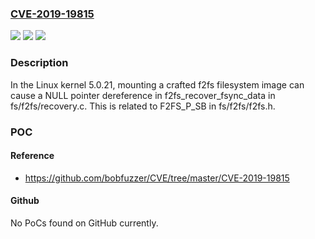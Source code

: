 ### [CVE-2019-19815](https://cve.mitre.org/cgi-bin/cvename.cgi?name=CVE-2019-19815)
![](https://img.shields.io/static/v1?label=Product&message=n%2Fa&color=blue)
![](https://img.shields.io/static/v1?label=Version&message=n%2Fa&color=blue)
![](https://img.shields.io/static/v1?label=Vulnerability&message=n%2Fa&color=brighgreen)

### Description

In the Linux kernel 5.0.21, mounting a crafted f2fs filesystem image can cause a NULL pointer dereference in f2fs_recover_fsync_data in fs/f2fs/recovery.c. This is related to F2FS_P_SB in fs/f2fs/f2fs.h.

### POC

#### Reference
- https://github.com/bobfuzzer/CVE/tree/master/CVE-2019-19815

#### Github
No PoCs found on GitHub currently.

